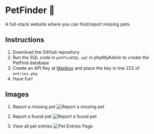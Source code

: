 # PetFinder 🐶
A full-stack website where you can find/report missing pets.

## Instructions

1. Download the GitHub repository
2. Run the SQL code in `petFindSQL.sql` in phpMyAdmin to create the PetFind database
3. Create an API Key at [Mapbox](https://www.mapbox.com/) and place the key in line 222 of `entries.php`
4. Have fun!

## Images

1. Report a missing pet
![Report a missing pet](https://i.imgur.com/sLAs2OP.jpg)

2. Report a found pet
![Report a found pet](https://i.imgur.com/miWO3Yw.jpg)

3. View all pet entries
![Pet Entries Page](https://i.imgur.com/7E7ON9A.jpg)

